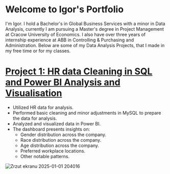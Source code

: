 # Welcome to Igor's Portfolio
I'm Igor. I hold a Bachelor's in Global Business Services with a minor in Data Analysis, currently I am pursuing a Master's degree in Project Management at Cracow University of Economics. I also have over three years of internship experience at ABB in Controlling & Purchasing and Administration. Below are some of my Data Analysis Projects, that I made in my free time or for my classes.



# [Project 1: HR data Cleaning in SQL and Power BI Analysis and Visualisation](https://github.com/Igusee/Project-1-HR-Data)
* Utilized HR data for analysis.
* Performed basic cleaning and minor adjustments in MySQL to prepare the data for analysis.
* Analyzed and visualized data in Power BI.
* The dashboard presents insights on:
  * Gender distribution across the company.
  * Race distribution across the company.
  * Age distribution across the company.
  * Preferred workplace locations.
  * Other notable patterns.


![Zrzut ekranu 2025-01-01 204016](https://github.com/user-attachments/assets/784f3823-1e87-448d-b0bc-5f1c101946f4)
